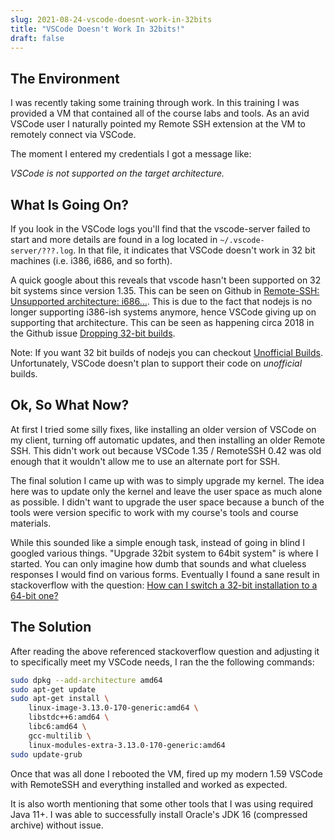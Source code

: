 ```yaml
---
slug: 2021-08-24-vscode-doesnt-work-in-32bits
title: "VSCode Doesn't Work In 32bits!"
draft: false
---
```


## The Environment

I was recently taking some training through work. In this training I was provided a VM that contained all of the course labs and tools. As an avid VSCode user I naturally pointed my Remote SSH extension at the VM to remotely connect via VSCode.

The moment I entered my credentials I got a message like:

_VSCode is not supported on the target architecture._

<!--truncate-->

## What Is Going On?

If you look in the VSCode logs you'll find that the vscode-server failed to start and more details are found in a log located in `~/.vscode-server/???.log`. In that file, it indicates that VSCode doesn't work in 32 bit machines (i.e. i386, i686, and so forth).

A quick google about this reveals that vscode hasn't been supported on 32 bit systems since version 1.35. This can be seen on Github in [Remote-SSH: Unsupported architecture: i686...](https://github.com/microsoft/vscode-remote-release/issues/1529#issuecomment-541974218). This is due to the fact that nodejs is no longer supporting i386-ish systems anymore, hence VSCode giving up on supporting that architecture. This can be seen as happening circa 2018 in the Github issue [Dropping 32-bit builds](https://github.com/nodejs/build/issues/885).

Note: If you want 32 bit builds of nodejs you can checkout [Unofficial Builds](https://unofficial-builds.nodejs.org/). Unfortunately, VSCode doesn't plan to support their code on _unofficial_ builds.

## Ok, So What Now?

At first I tried some silly fixes, like installing an older version of VSCode on my client, turning off automatic updates, and then installing an older Remote SSH. This didn't work out because VSCode 1.35 / RemoteSSH 0.42 was old enough that it wouldn't allow me to use an alternate port for SSH.

The final solution I came up with was to simply upgrade my kernel. The idea here was to update only the kernel and leave the user space as much alone as possible. I didn't want to upgrade the user space because a bunch of the tools were version specific to work with my course's tools and course materials.

While this sounded like a simple enough task, instead of going in blind I googled various things. "Upgrade 32bit system to 64bit system" is where I started. You can only imagine how dumb that sounds and what clueless responses I would find on various forms. Eventually I found a sane result in stackoverflow with the question: [How can I switch a 32-bit installation to a 64-bit one?](https://askubuntu.com/questions/81824/how-can-i-switch-a-32-bit-installation-to-a-64-bit-one)

## The Solution

After reading the above referenced stackoverflow question and adjusting it to specifically meet my VSCode needs, I ran the the following commands:

```sh
sudo dpkg --add-architecture amd64
sudo apt-get update
sudo apt-get install \
    linux-image-3.13.0-170-generic:amd64 \
    libstdc++6:amd64 \
    libc6:amd64 \
    gcc-multilib \
    linux-modules-extra-3.13.0-170-generic:amd64
sudo update-grub
```

Once that was all done I rebooted the VM, fired up my modern 1.59 VSCode with RemoteSSH and everything installed and worked as expected.

It is also worth mentioning that some other tools that I was using required Java 11+. I was able to successfully install Oracle's JDK 16 (compressed archive) without issue.
